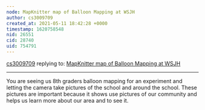 ```yaml
---
node: MapKnitter map of Balloon Mapping at WSJH
author: cs3009709
created_at: 2021-05-11 18:42:28 +0000
timestamp: 1620758548
nid: 26551
cid: 28740
uid: 754791
---
```




[cs3009709](../profile/cs3009709) replying to: [MapKnitter map of Balloon Mapping at WSJH](../notes/cs3009709/05-11-2021/mapknitter-map-of-balloon-mapping-at-wsjh)

----
You are seeing us 8th graders balloon mapping for an experiment and letting the camera take pictures of the school and around the school. These pictures are important because it shows use pictures of our community and helps us learn more about our area and to see it.